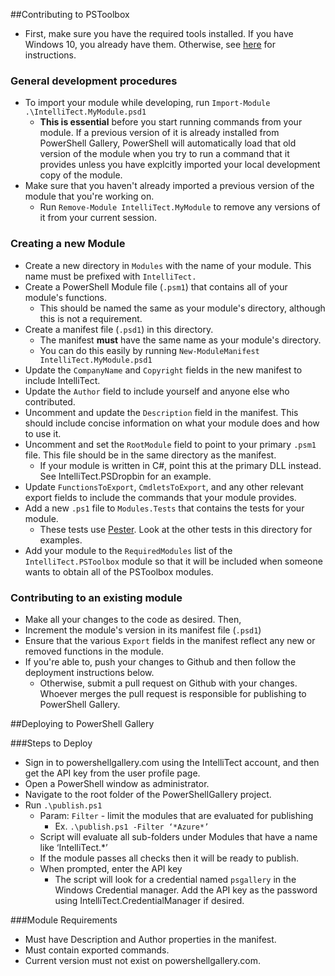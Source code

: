 
##Contributing to PSToolbox

- First, make sure you have the required tools installed. If you have Windows 10, you already have them. Otherwise, see [here](https://www.powershellgallery.com/GettingStarted?section=Get%20Started) for instructions.

### General development procedures
- To import your module while developing, run `Import-Module .\IntelliTect.MyModule.psd1`
  - **This is essential** before you start running commands from your module. If a previous version of it is already installed from PowerShell Gallery, PowerShell will automatically load that old version of the module when you try to run a command that it provides unless you have explcitly imported your local development copy of the module.
- Make sure that you haven't already imported a previous version of the module that you're working on.
  - Run `Remove-Module IntelliTect.MyModule` to remove any versions of it from your current session.

### Creating a new Module
- Create a new directory in `Modules` with the name of your module. This name must be prefixed with `IntelliTect.`
- Create a PowerShell Module file (`.psm1`) that contains all of your module's functions.
  - This should be named the same as your module's directory, although this is not a requirement.
- Create a manifest file (`.psd1`) in this directory.
  - The manifest **must** have the same name as your module's directory.
  - You can do this easily by running `New-ModuleManifest IntelliTect.MyModule.psd1`
- Update the `CompanyName` and `Copyright` fields in the new manifest to include IntelliTect.
- Update the `Author` field to include yourself and anyone else who contributed.
- Uncomment and update the `Description` field in the manifest. This should include concise information on what your module does and how to use it.
- Uncomment and set the `RootModule` field to point to your primary `.psm1` file. This file should be in the same directory as the manifest.
  - If your module is written in C#, point this at the primary DLL instead. See IntelliTect.PSDropbin for an example.
- Update `FunctionsToExport`, `CmdletsToExport`, and any other relevant export fields to include the commands that your module provides.
- Add a new `.ps1` file to `Modules.Tests` that contains the tests for your module.
  - These tests use [Pester](https://github.com/pester/Pester). Look at the other tests in this directory for examples.
- Add your module to the `RequiredModules` list of the `IntelliTect.PSToolbox` module so that it will be included when someone wants to obtain all of the PSToolbox modules.

### Contributing to an existing module
- Make all your changes to the code as desired. Then,
- Increment the module's version in its manifest file (`.psd1`)
- Ensure that the various `Export` fields in the manifest reflect any new or removed functions in the module.
- If you're able to, push your changes to Github and then follow the deployment instructions below.
  - Otherwise, submit a pull request on Github with your changes. Whoever merges the pull request is responsible for publishing to PowerShell Gallery.


##Deploying to PowerShell Gallery

###Steps to Deploy
- Sign in to powershellgallery.com using the IntelliTect account, and then get the API key from the user profile page.
- Open a PowerShell window as administrator.
- Navigate to the root folder of the PowerShellGallery project.
- Run `.\publish.ps1`
  - Param: `Filter` - limit the modules that are evaluated for publishing
    - Ex. `.\publish.ps1 -Filter ‘*Azure*’`
  - Script will evaluate all sub-folders under Modules that have a name like ‘IntelliTect.*’
  - If the module passes all checks then it will be ready to publish.
  - When prompted, enter the API key
    - The script will look for a credential named `psgallery` in the Windows Credential manager. Add the API key as the password using IntelliTect.CredentialManager if desired.


###Module Requirements
- Must have Description and Author properties in the manifest.
- Must contain exported commands.
- Current version must not exist on powershellgallery.com.
